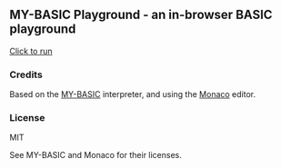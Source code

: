 ## MY-BASIC Playground - an in-browser BASIC playground

[Click to run](https://my-basic.github.io/playground/output/index.html)

### Credits

Based on the [MY-BASIC](https://github.com/paladin-t/my_basic) interpreter, and using the [Monaco](https://github.com/Microsoft/monaco-editor) editor.

### License

MIT

See MY-BASIC and Monaco for their licenses.
